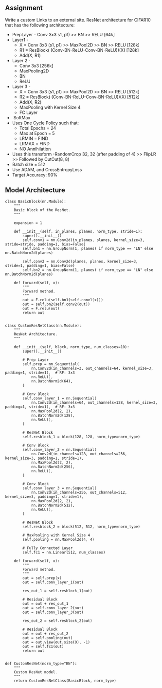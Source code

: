 ## Assignment
Write a custom Links to an external site. ResNet architecture for CIFAR10 that has the following architecture:

- PrepLayer - Conv 3x3 s1, p1) >> BN >> RELU [64k]
- Layer1 -
  -  X = Conv 3x3 (s1, p1) >> MaxPool2D >> BN >> RELU [128k]
  -   R1 = ResBlock( (Conv-BN-ReLU-Conv-BN-ReLU))(X) [128k] 
  - Add(X, R1)
- Layer 2 -
  - Conv 3x3 [256k]
  -  MaxPooling2D
  -    BN
  - ReLU
- Layer 3 -
  - X = Conv 3x3 (s1, p1) >> MaxPool2D >> BN >> RELU [512k]
  - R2 = ResBlock( (Conv-BN-ReLU-Conv-BN-ReLU))(X) [512k]
  - Add(X, R2)
  - MaxPooling with Kernel Size 4
  - FC Layer 
- ​    SoftMax
- Uses One Cycle Policy such that:
  - Total Epochs = 24
  - Max at Epoch = 5
  - LRMIN = FIND
  - LRMAX = FIND
  - NO Annihilation
- Uses this transform -RandomCrop 32, 32 (after padding of 4) >> FlipLR >> Followed by CutOut(8, 8)
- Batch size = 512
- Use ADAM, and CrossEntropyLoss
- Target Accuracy: 90%

## Model Architecture

    
    class BasicBlock(nn.Module):
        """
        Basic block of the ResNet.
        """
    
        expansion = 1
    
        def __init__(self, in_planes, planes, norm_type, stride=1):
            super().__init__()
            self.conv1 = nn.Conv2d(in_planes, planes, kernel_size=3, stride=stride, padding=1, bias=False)
            self.bn1 = nn.GroupNorm(1, planes) if norm_type == "LN" else nn.BatchNorm2d(planes)
    
            self.conv2 = nn.Conv2d(planes, planes, kernel_size=3, stride=1, padding=1, bias=False)
            self.bn2 = nn.GroupNorm(1, planes) if norm_type == "LN" else nn.BatchNorm2d(planes)
    
        def forward(self, x):
            """
            Forward method.
            """
            out = F.relu(self.bn1(self.conv1(x)))
            out = self.bn2(self.conv2(out))
            out = F.relu(out)
            return out
    
    
    class CustomResNetClass(nn.Module):
        """
        ResNet Architecture.
        """
    
        def __init__(self, block, norm_type, num_classes=10):
            super().__init__()
    
            # Prep Layer
            self.prep = nn.Sequential(
                nn.Conv2d(in_channels=3, out_channels=64, kernel_size=3, padding=1, stride=1),  # RF: 3x3
                nn.ReLU(),
                nn.BatchNorm2d(64),
            )
    
            # Conv Block
            self.conv_layer_1 = nn.Sequential(
                nn.Conv2d(in_channels=64, out_channels=128, kernel_size=3, padding=1, stride=1),  # RF: 3x3
                nn.MaxPool2d(2, 2),
                nn.BatchNorm2d(128),
                nn.ReLU(),
            )
    
            # ResNet Block
            self.resblock_1 = block(128, 128, norm_type=norm_type)
    
            # Conv Block
            self.conv_layer_2 = nn.Sequential(
                nn.Conv2d(in_channels=128, out_channels=256, kernel_size=3, padding=1, stride=1),
                nn.MaxPool2d(2, 2),
                nn.BatchNorm2d(256),
                nn.ReLU(),
            )
    
            # Conv Block
            self.conv_layer_3 = nn.Sequential(
                nn.Conv2d(in_channels=256, out_channels=512, kernel_size=3, padding=1, stride=1),
                nn.MaxPool2d(2, 2),
                nn.BatchNorm2d(512),
                nn.ReLU(),
            )
    
            # ResNet Block
            self.resblock_2 = block(512, 512, norm_type=norm_type)
    
            # MaxPooling with Kernel Size 4
            self.pooling = nn.MaxPool2d(4, 4)
    
            # Fully Connected Layer
            self.fc1 = nn.Linear(512, num_classes)
    
        def forward(self, x):
            """
            Forward method.
            """
            out = self.prep(x)
            out = self.conv_layer_1(out)
    
            res_out_1 = self.resblock_1(out)
    
            # Residual Block
            out = out + res_out_1
            out = self.conv_layer_2(out)
            out = self.conv_layer_3(out)
    
            res_out_2 = self.resblock_2(out)
    
            # Residual Block
            out = out + res_out_2
            out = self.pooling(out)
            out = out.view(out.size(0), -1)
            out = self.fc1(out)
            return out
    
    
    def CustomResNet(norm_type="BN"):
        """
        Custom ResNet model.
        """
        return CustomResNetClass(BasicBlock, norm_type)
    




